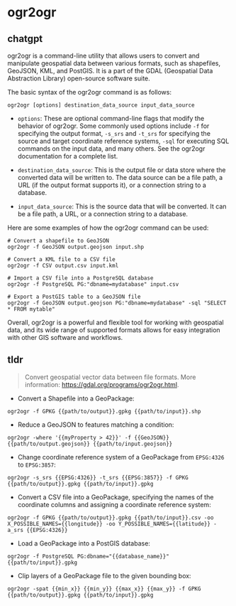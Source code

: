# ogr2ogr 
## chatgpt 
ogr2ogr is a command-line utility that allows users to convert and manipulate geospatial data between various formats, such as shapefiles, GeoJSON, KML, and PostGIS. It is a part of the GDAL (Geospatial Data Abstraction Library) open-source software suite.

The basic syntax of the ogr2ogr command is as follows:

```
ogr2ogr [options] destination_data_source input_data_source
```

- `options`: These are optional command-line flags that modify the behavior of ogr2ogr. Some commonly used options include `-f` for specifying the output format, `-s_srs` and `-t_srs` for specifying the source and target coordinate reference systems, `-sql` for executing SQL commands on the input data, and many others. See the ogr2ogr documentation for a complete list.

- `destination_data_source`: This is the output file or data store where the converted data will be written to. The data source can be a file path, a URL (if the output format supports it), or a connection string to a database.

- `input_data_source`: This is the source data that will be converted. It can be a file path, a URL, or a connection string to a database.

Here are some examples of how the ogr2ogr command can be used:

```
# Convert a shapefile to GeoJSON
ogr2ogr -f GeoJSON output.geojson input.shp

# Convert a KML file to a CSV file
ogr2ogr -f CSV output.csv input.kml

# Import a CSV file into a PostgreSQL database
ogr2ogr -f PostgreSQL PG:"dbname=mydatabase" input.csv

# Export a PostGIS table to a GeoJSON file
ogr2ogr -f GeoJSON output.geojson PG:"dbname=mydatabase" -sql "SELECT * FROM mytable"
```

Overall, ogr2ogr is a powerful and flexible tool for working with geospatial data, and its wide range of supported formats allows for easy integration with other GIS software and workflows. 

## tldr 
 
> Convert geospatial vector data between file formats.
> More information: <https://gdal.org/programs/ogr2ogr.html>.

- Convert a Shapefile into a GeoPackage:

`ogr2ogr -f GPKG {{path/to/output}}.gpkg {{path/to/input}}.shp`

- Reduce a GeoJSON to features matching a condition:

`ogr2ogr -where '{{myProperty > 42}}' -f {{GeoJSON}} {{path/to/output.geojson}} {{path/to/input.geojson}}`

- Change coordinate reference system of a GeoPackage from `EPSG:4326` to `EPSG:3857`:

`ogr2ogr -s_srs {{EPSG:4326}} -t_srs {{EPSG:3857}} -f GPKG {{path/to/output}}.gpkg {{path/to/input}}.gpkg`

- Convert a CSV file into a GeoPackage, specifying the names of the coordinate columns and assigning a coordinate reference system:

`ogr2ogr -f GPKG {{path/to/output}}.gpkg {{path/to/input}}.csv -oo X_POSSIBLE_NAMES={{longitude}} -oo Y_POSSIBLE_NAMES={{latitude}} -a_srs {{EPSG:4326}}`

- Load a GeoPackage into a PostGIS database:

`ogr2ogr -f PostgreSQL PG:dbname="{{database_name}}" {{path/to/input}}.gpkg`

- Clip layers of a GeoPackage file to the given bounding box:

`ogr2ogr -spat {{min_x}} {{min_y}} {{max_x}} {{max_y}} -f GPKG {{path/to/output}}.gpkg {{path/to/input}}.gpkg`
